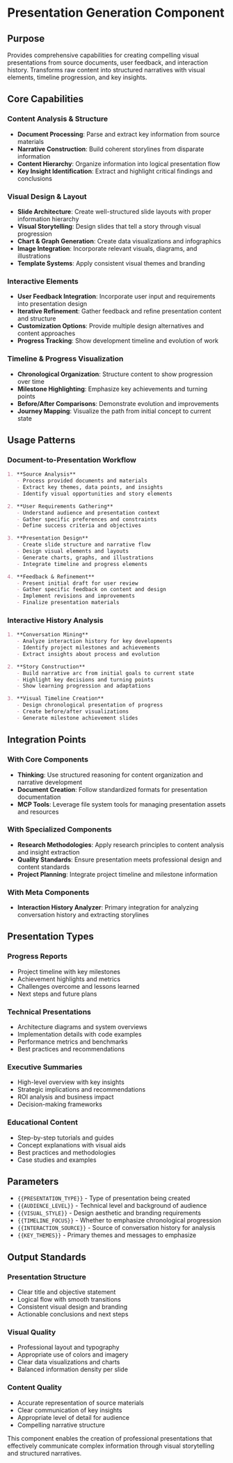 # Presentation Generation Component

## Purpose
Provides comprehensive capabilities for creating compelling visual presentations from source documents, user feedback, and interaction history. Transforms raw content into structured narratives with visual elements, timeline progression, and key insights.

## Core Capabilities

### Content Analysis & Structure
- **Document Processing**: Parse and extract key information from source materials
- **Narrative Construction**: Build coherent storylines from disparate information
- **Content Hierarchy**: Organize information into logical presentation flow
- **Key Insight Identification**: Extract and highlight critical findings and conclusions

### Visual Design & Layout
- **Slide Architecture**: Create well-structured slide layouts with proper information hierarchy
- **Visual Storytelling**: Design slides that tell a story through visual progression
- **Chart & Graph Generation**: Create data visualizations and infographics
- **Image Integration**: Incorporate relevant visuals, diagrams, and illustrations
- **Template Systems**: Apply consistent visual themes and branding

### Interactive Elements
- **User Feedback Integration**: Incorporate user input and requirements into presentation design
- **Iterative Refinement**: Gather feedback and refine presentation content and structure
- **Customization Options**: Provide multiple design alternatives and content approaches
- **Progress Tracking**: Show development timeline and evolution of work

### Timeline & Progress Visualization
- **Chronological Organization**: Structure content to show progression over time
- **Milestone Highlighting**: Emphasize key achievements and turning points
- **Before/After Comparisons**: Demonstrate evolution and improvements
- **Journey Mapping**: Visualize the path from initial concept to current state

## Usage Patterns

### Document-to-Presentation Workflow
```markdown
1. **Source Analysis**
   - Process provided documents and materials
   - Extract key themes, data points, and insights
   - Identify visual opportunities and story elements

2. **User Requirements Gathering**
   - Understand audience and presentation context
   - Gather specific preferences and constraints
   - Define success criteria and objectives

3. **Presentation Design**
   - Create slide structure and narrative flow
   - Design visual elements and layouts
   - Generate charts, graphs, and illustrations
   - Integrate timeline and progress elements

4. **Feedback & Refinement**
   - Present initial draft for user review
   - Gather specific feedback on content and design
   - Implement revisions and improvements
   - Finalize presentation materials
```

### Interactive History Analysis
```markdown
1. **Conversation Mining**
   - Analyze interaction history for key developments
   - Identify project milestones and achievements
   - Extract insights about process and evolution

2. **Story Construction**
   - Build narrative arc from initial goals to current state
   - Highlight key decisions and turning points
   - Show learning progression and adaptations

3. **Visual Timeline Creation**
   - Design chronological presentation of progress
   - Create before/after visualizations
   - Generate milestone achievement slides
```

## Integration Points

### With Core Components
- **Thinking**: Use structured reasoning for content organization and narrative development
- **Document Creation**: Follow standardized formats for presentation documentation
- **MCP Tools**: Leverage file system tools for managing presentation assets and resources

### With Specialized Components
- **Research Methodologies**: Apply research principles to content analysis and insight extraction
- **Quality Standards**: Ensure presentation meets professional design and content standards
- **Project Planning**: Integrate project timeline and milestone information

### With Meta Components
- **Interaction History Analyzer**: Primary integration for analyzing conversation history and extracting storylines

## Presentation Types

### Progress Reports
- Project timeline with key milestones
- Achievement highlights and metrics
- Challenges overcome and lessons learned
- Next steps and future plans

### Technical Presentations
- Architecture diagrams and system overviews
- Implementation details with code examples
- Performance metrics and benchmarks
- Best practices and recommendations

### Executive Summaries
- High-level overview with key insights
- Strategic implications and recommendations
- ROI analysis and business impact
- Decision-making frameworks

### Educational Content
- Step-by-step tutorials and guides
- Concept explanations with visual aids
- Best practices and methodologies
- Case studies and examples

## Parameters
- `{{PRESENTATION_TYPE}}` - Type of presentation being created
- `{{AUDIENCE_LEVEL}}` - Technical level and background of audience
- `{{VISUAL_STYLE}}` - Design aesthetic and branding requirements
- `{{TIMELINE_FOCUS}}` - Whether to emphasize chronological progression
- `{{INTERACTION_SOURCE}}` - Source of conversation history for analysis
- `{{KEY_THEMES}}` - Primary themes and messages to emphasize

## Output Standards

### Presentation Structure
- Clear title and objective statement
- Logical flow with smooth transitions
- Consistent visual design and branding
- Actionable conclusions and next steps

### Visual Quality
- Professional layout and typography
- Appropriate use of colors and imagery
- Clear data visualizations and charts
- Balanced information density per slide

### Content Quality
- Accurate representation of source materials
- Clear communication of key insights
- Appropriate level of detail for audience
- Compelling narrative structure

This component enables the creation of professional presentations that effectively communicate complex information through visual storytelling and structured narratives.